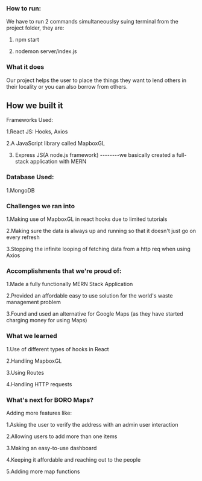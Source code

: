 ### How to run:

We have to run 2 commands simultaneouslsy suing terminal from the project folder, they are:

1. npm start 

2. nodemon server/index.js

### What it does

Our project helps the user to place the things they want to lend others in their locality or you can also borrow from others.

## How we built it

Frameworks Used:

1.React JS: Hooks, Axios

2.A JavaScript library called MapboxGL

3. Express JS(A node.js framework)
--------we basically created a full-stack application with MERN


### Database Used:

1.MongoDB


### Challenges we ran into


1.Making use of MapboxGL in react hooks due to limited tutorials

2.Making sure the data is always up and running so that it doesn't just go on every refresh

3.Stopping the infinite looping of fetching data from a http req when using Axios


### Accomplishments that we're proud of:

1.Made a fully functionally MERN Stack Application

2.Provided an affordable easy to use solution for the world's waste management problem

3.Found and used an alternative for Google Maps (as they have started charging money for using Maps)


### What we learned

1.Use of different types of hooks in React

2.Handling MapboxGL

3.Using Routes

4.Handling HTTP requests


### What's next for BORO Maps?

Adding more features like:

1.Asking the user to verify the address with an admin user interaction

2.Allowing users to add more than one items

3.Making an easy-to-use dashboard

4.Keeping it affordable and reaching out to the people

5.Adding more map functions
